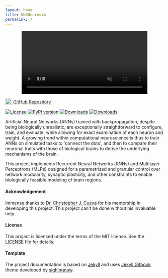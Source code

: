 ```yaml
---
layout: home
title: NN4Neurosim
permalink: /
---
```


<div align="center">
  <video autoplay loop muted playsinline style="width: 50%; min-width: 400px; max-width: 600px;">
    <source src="{{ site.baseurl }}/assets/logo.mp4" type="video/mp4">
  </video>
</div>

<p style="display: flex; align-items: center;">
  <img src="{{ '/assets/images/icons/github.png' | relative_url }}" width="20" alt="GitHub">
  <a href="https://github.com/NN4Neurosim/nn4n" style="margin-left: 5px; color: #333; text-decoration: underline">GitHub Repository</a>
</p>

[![License](https://img.shields.io/badge/License-MIT-yellow.svg)](https://opensource.org/licenses/MIT)
[![PyPI version](https://badge.fury.io/py/nn4n.svg)](https://badge.fury.io/py/nn4n)
[![Downloads](https://static.pepy.tech/badge/nn4n)](https://pepy.tech/project/nn4n)
[![Downloads](https://static.pepy.tech/badge/nn4n/month)](https://pepy.tech/project/nn4n)

Artificial Neural Networks (ANNs) trained with backpropagation, despite being biologically unrealistic, are exceptionally straightforward to configure, train, and evaluate, while allowing for exact examination of each neuron and weight. A growing trend within computational neuroscience is thus to train ANNs on simulated tasks to 'connect the dots', and then to compare their neuronal traits with those of biological brains to derive the underlying mechanisms of the brain.

This project implements Recurrent Neural Networks (RNNs) and Multilayer Perceptrons (MLPs) designed for a parametrized and granular control over network modularity, synaptic plasticity, and other constraints to enable biologically feasible modeling of brain regions.

#### Acknowledgement
Immense thanks to [Dr. Christopher J. Cueva](https://www.metaconscious.org/author/chris-cueva/) for his mentorship in developing this project. This project can't be done without his invaluable help.

#### License
This project is licensed under the terms of the MIT license. See the [LICENSE](https://opensource.mit.edu/license) file for details.

#### Template
The project documentation is based on [Jekyll](https://jekyllrb.com/) and uses [Jekyll Gitbook](https://github.com/sighingnow/jekyll-gitbook) theme developed by [sighingnow](https://github.com/sighingnow).
